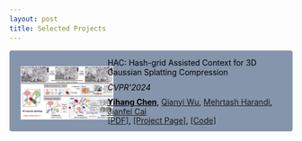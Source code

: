 ```yaml
---
layout: post
title: Selected Projects
---
```


<div style="display: flex; align-items: center; background-color: rgb(133, 149, 171); color: black; border-radius: 4px;">
  <div style="flex: 1;">
    <img src="/paperhacteaser.png" style="max-height: 90pt; margin-top: 11px; margin-left: 20px;">
  </div>
  <div style="flex: 2; padding-left: 10px; padding-top: 12px; padding-bottom: 12px;">
    <p style="margin: 1px 0;">HAC: Hash-grid Assisted Context for 3D Gaussian Splatting Compression</p>
    <p style="margin: 10px 0;"><em>CVPR'2024</em></p>
    <p style="margin: -1px 0;"><span style="font-weight: bold;"><u>Yihang Chen</u></span>, <a href="https://qianyiwu.github.io" target="_blank">Qianyi Wu</a>, <a href="https://sites.google.com/site/mehrtashharandi/" target="_blank">Mehrtash Harandi</a>, <a href="http://jianfei-cai.github.io" target="_blank">Jianfei Cai</a></p>
    <p style="margin: -1px 0;"><a href="https://yihangchen-ee.github.io/" target="_blank">[PDF]</a>, <a href="https://yihangchen-ee.github.io/paper_hac/" target="_blank">[Project Page]</a>, <a href="https://github.com/yihangchen-ee/hac/" target="_blank">[Code]</a></p>
  </div>
</div>
